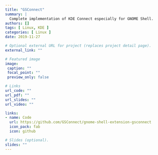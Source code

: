 ```yaml
---
title: "GSConnect"
summary: |
  Complete implementation of KDE Connect especially for GNOME Shell.
authors: []
tags: [ Linux, KDE ]
categories: [ Linux ]
date: 2019-11-27

# Optional external URL for project (replaces project detail page).
external_link: ""

# Featured image
image:
 caption: ""
 focal_point: ""
 preview_only: false

# Links
url_code: ""
url_pdf: ""
url_slides: ""
url_video: ""

links:
- name: Code
  url: https://github.com/GSConnect/gnome-shell-extension-gsconnect
  icon_pack: fab
  icon: github

# Slides (optional).
slides: ""
---
```


<!-- Contributor, moderator and planner of the DOxMX Community talks.

As part of the DOxMX community we are focus on produce talks for every other Friday.
Do you have a **talk proposal?**. Please create an issue at [https://github.com/doxmx/meetups-topics/issues](https://github.com/doxmx/meetups-topics/issues).
And take a look on or [kanban](https://github.com/doxmx/meetups-topics/projects/1) flow to schedule it.

We are committed to making participation in this group a harassment-free experience for everyone, regardless of level of experience, gender, gender identity and expression,
sexual orientation, disability, personal appearance, body size, race, ethnicity, age, religion, or nationality.

**Thanks!** -->

